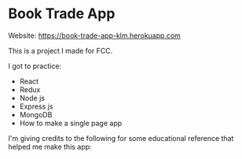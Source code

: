 # Book Trade App
Website: https://book-trade-app-klm.herokuapp.com

This is a project I made for FCC.

I got to practice:
* React
* Redux
* Node js
* Express js
* MongoDB
* How to make a single page app

I'm giving credits to the following for some educational reference that helped me make this app:
